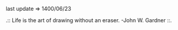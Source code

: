last update&nbsp;=>&nbsp;1400/06/23


.:: Life is the art of drawing without an eraser. -John W. Gardner  ::.